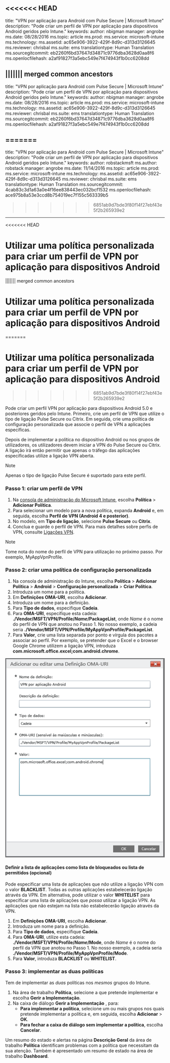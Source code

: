 <<<<<<< HEAD
---
title: "VPN por aplicação para Android com Pulse Secure | Microsoft Intune"
description: "Pode criar um perfil de VPN por aplicação para dispositivos Android geridos pelo Intune."
keywords: 
author: nbigman
manager: angrobe
ms.date: 08/28/2016
ms.topic: article
ms.prod: 
ms.service: microsoft-intune
ms.technology: 
ms.assetid: ac65e906-3922-429f-8d9c-d313d3126645
ms.reviewer: chrisbal
ms.suite: ems
translationtype: Human Translation
ms.sourcegitcommit: eb2260f6bd37647d34871c9776dba3628d0aa8f6
ms.openlocfilehash: a2af91827f3a5ebc549e7f474943f1b0cc6208dd

||||||| merged common ancestors
---
title: "VPN por aplicação para Android com Pulse Secure | Microsoft Intune"
description: "Pode criar um perfil de VPN por aplicação para dispositivos Android geridos pelo Intune."
keywords: 
author: nbigman
manager: angrobe
ms.date: 08/28/2016
ms.topic: article
ms.prod: 
ms.service: microsoft-intune
ms.technology: 
ms.assetid: ac65e906-3922-429f-8d9c-d313d3126645
ms.reviewer: chrisbal
ms.suite: ems
translationtype: Human Translation
ms.sourcegitcommit: eb2260f6bd37647d34871c9776dba3628d0aa8f6
ms.openlocfilehash: a2af91827f3a5ebc549e7f474943f1b0cc6208dd

=======
---
title: "VPN por aplicação para Android com Pulse Secure | Microsoft Intune"
description: "Pode criar um perfil de VPN por aplicação para dispositivos Android geridos pelo Intune."
keywords: 
author: robstackmsft
ms.author: robstack
manager: angrobe
ms.date: 11/14/2016
ms.topic: article
ms.prod: 
ms.service: microsoft-intune
ms.technology: 
ms.assetid: ac65e906-3922-429f-8d9c-d313d3126645
ms.reviewer: chrisbal
ms.suite: ems
translationtype: Human Translation
ms.sourcegitcommit: 4cab83c3d1a63a0e4f16ee838443ec032bcf1532
ms.openlocfilehash: ace975b8a53e3ccd8b754019ec7f155c563339b5

>>>>>>> 6851ab9d7bde3f80f14f27ebf43e5f2b265939e2

---
<<<<<<< HEAD

# Utilizar uma política personalizada para criar um perfil de VPN por aplicação para dispositivos Android
||||||| merged common ancestors

# Utilizar uma política personalizada para criar um perfil de VPN por aplicação para dispositivos Android
=======

# <a name="use-a-custom-policy-to-create-a-per-app-vpn-profile-for-android-devices"></a>Utilizar uma política personalizada para criar um perfil de VPN por aplicação para dispositivos Android
>>>>>>> 6851ab9d7bde3f80f14f27ebf43e5f2b265939e2

Pode criar um perfil VPN por aplicação para dispositivos Android 5.0 e posteriores geridos pelo Intune. Primeiro, crie um perfil de VPN que utilize o tipo de ligação Pulse Secure ou Citrix. Em seguida, crie uma política de configuração personalizada que associe o perfil de VPN a aplicações específicas. 

Depois de implementar a política no dispositivo Android ou nos grupos de utilizadores, os utilizadores devem iniciar a VPN do Pulse Secure ou Citrix. A ligação irá então permitir que apenas o tráfego das aplicações especificadas utilize a ligação VPN aberta.

> [!NOTE]
>
> Apenas o tipo de ligação Pulse Secure é suportado para este perfil.


### <a name="step-1-create-a-vpn-profile"></a>Passo 1: criar um perfil de VPN

1. Na [consola de administração do Microsoft Intune](https://manage.microsoft.com), escolha **Política** > **Adicionar Política**.
2. Para selecionar um modelo para a nova política, expanda **Android** e, em seguida, escolha **Perfil de VPN (Android 4 e posterior)**.
3. No modelo, em **Tipo de ligação**, selecione **Pulse Secure** ou **Citrix**.
4. Conclua e guarde o perfil de VPN. Para mais detalhes sobre perfis de VPN, consulte [Ligações VPN](../deploy-use/vpn-connections-in-microsoft-intune.md).

> [!NOTE]
>
> Tome nota do nome do perfil de VPN para utilização no próximo passo. Por exemplo, MyAppVpnProfile.

### <a name="step-2-create-a-custom-configuration-policy"></a>Passo 2: criar uma política de configuração personalizada

   1. Na consola de administração do Intune, escolha **Política** > **Adicionar Política** > **Android** > **Configuração personalizada** > **Criar Política**.
   2. Introduza um nome para a política.
   3. Em **Definições OMA-URI**, escolha **Adicionar**.
   4. Introduza um nome para a definição.
   5. Para **Tipo de dados**, especifique **Cadeia**.
   6. Para **OMA-URI**, especifique esta cadeia: **./Vendor/MSFT/VPN/Profile/*Name*/PackageList**, onde *Name* é o nome do perfil de VPN que anotou no Passo 1. No nosso exemplo, a cadeia seria **./Vendor/MSFT/VPN/Profile/MyAppVpnProfile/PackageList**.
   7.   Para **Valor**, crie uma lista separada por ponto e vírgula dos pacotes a associar ao perfil. Por exemplo, se pretender que o Excel e o browser Google Chrome utilizem a ligação VPN, introduza **com.microsoft.office.excel;com.android.chrome**.

![Exemplo de política personalizada de VPN por aplicação Android](./media/android_per_app_vpn_oma_uri.png)

#### <a name="set-your-app-list-to-blacklist-or-whitelist-optional"></a>Definir a lista de aplicações como lista de bloqueados ou lista de permitidos (opcional)
  Pode especificar uma lista de aplicações que *não* utilize a ligação VPN com o valor **BLACKLIST**. Todas as outras aplicações estabelecerão ligação através da VPN.
Em alternativa, pode utilizar o valor **WHITELIST** para especificar uma lista de aplicações que *possa* utilizar a ligação VPN. As aplicações que não estejam na lista não estabelecerão ligação através da VPN.
  1.    Em **Definições OMA-URI**, escolha **Adicionar**.
  2.    Introduza um nome para a definição.
  3.    Para **Tipo de dados**, especifique **Cadeia**.
  4.    Para **OMA-URI**, utilize esta cadeia: **./Vendor/MSFT/VPN/Profile/*Name*/Mode**, onde *Name* é o nome do perfil da VPN que anotou no Passo 1. No nosso exemplo, a cadeia seria **./Vendor/MSFT/VPN/Profile/MyAppVpnProfile/Mode**.
  5.    Para **Valor**, introduza **BLACKLIST** ou **WHITELIST**.



### <a name="step-3-deploy-both-policies"></a>Passo 3: implementar as duas políticas

Tem de implementar as *duas* políticas nos *mesmos* grupos do Intune.

1.  Na área de trabalho **Política**, selecione a que pretende implementar e escolha **Gerir a Implementação**.
2.  Na caixa de diálogo **Gerir a Implementação** , para:
    -   **Para implementar a política**, selecione um ou mais grupos nos quais pretende implementar a política e, em seguida, escolha **Adicionar** > **OK**.
    -   **Para fechar a caixa de diálogo sem implementar a política**, escolha **Cancelar**.

Um resumo do estado e alertas na página **Descrição Geral** da área de trabalho **Política** identificam problemas com a política que necessitam da sua atenção. Também é apresentado um resumo de estado na área de trabalho **Dashboard**.



<!--HONumber=Nov16_HO2-->


